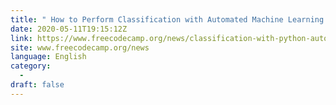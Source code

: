 ```yaml
---
title: " How to Perform Classification with Automated Machine Learning (AutoML) "
date: 2020-05-11T19:15:12Z
link: https://www.freecodecamp.org/news/classification-with-python-automl/?utm_medium=RSS&utm_source=news.12bit.vn
site: www.freecodecamp.org/news
language: English
category:
  -   
draft: false
---
```

